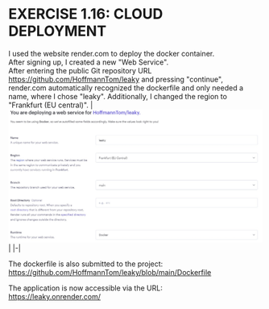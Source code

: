 # EXERCISE 1.16: CLOUD DEPLOYMENT
I used the website render.com to deploy the docker container.  
After signing up, I created a new "Web Service".   
After entering the public Git repository URL https://github.com/HoffmannTom/leaky
and pressing "continue", render.com automatically recognized the dockerfile and only needed a name, where I chose "leaky".
Additionally, I changed the region to "Frankfurt (EU central)".
|![settings for render.com](render-com-settings.jpg)|
|-|

The dockerfile is also submitted to the project:  
https://github.com/HoffmannTom/leaky/blob/main/Dockerfile  

The application is now accessible via the URL:  
https://leaky.onrender.com/  
